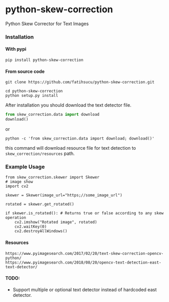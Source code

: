 # python-skew-correction
Python Skew Corrector for Text Images


### Installation
#### With pypi
```
pip install python-skew-correction 
```
#### From source code
```
git clone https://github.com/fatihsucu/python-skew-correction.git

cd python-skew-correction
python setup.py install
```

After installation you should download the text detector file. 
```python
from skew_correction.data import download
download()
```

or 
```shell script
python -c 'from skew_correction.data import download; download()'
```

this command will download resource file for text detection to `skew_correction/resources` path.
### Example Usage
```
from skew_correction.skewer import Skewer
# image show
import cv2

skewer = Skewer(image_url="https;//some_image_url")

rotated = skewer.get_rotated()

if skewer.is_rotated(): # Returns true or false according to any skew operation
    cv2.imshow("Rotated image", rotated)
    cv2.waitKey(0)
    cv2.destroyAllWindows()

```


#### Resources
```
https://www.pyimagesearch.com/2017/02/20/text-skew-correction-opencv-python/
https://www.pyimagesearch.com/2018/08/20/opencv-text-detection-east-text-detector/
```

#### TODO:
 - Support multiple or optional text detector instead of hardcoded east detector.
